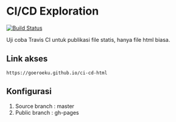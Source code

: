 # CI/CD Exploration 

[![Build Status](https://travis-ci.org/goeroeku/ci-cd-html.svg?branch=master)](https://travis-ci.org/goeroeku/ci-cd-html)

Uji coba Travis CI untuk publikasi file statis, hanya file html biasa.

## Link akses

```text
https://goeroeku.github.io/ci-cd-html
```

## Konfigurasi

1. Source branch : master
2. Public branch : gh-pages